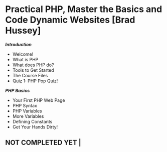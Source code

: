 # Practical PHP, Master the Basics and Code Dynamic Websites [Brad Hussey]

***Introduction***

* Welcome!
* What is PHP
* What does PHP do?
* Tools to Get Started
* The Course Files
* Quiz 1: PHP Pop Quiz!

***PHP Basics***

* Your First PHP Web Page
* PHP Syntax
* PHP Variables
* More Variables
* Defining Constants
* Get Your Hands Dirty!

## NOT COMPLETED YET |
